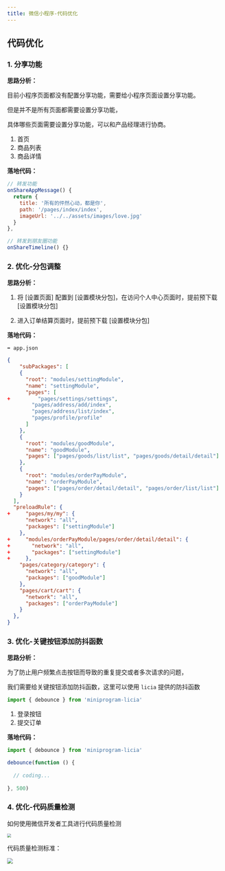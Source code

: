 ```yaml
---
title: 微信小程序-代码优化
---
```


## 代码优化





### 1. 分享功能



**思路分析：**



目前小程序页面都没有配置分享功能，需要给小程序页面设置分享功能。

但是并不是所有页面都需要设置分享功能，

具体哪些页面需要设置分享功能，可以和产品经理进行协商。



1. 首页
2. 商品列表
3. 商品详情



**落地代码：**



```js
// 转发功能
onShareAppMessage() {
  return {
    title: '所有的怦然心动，都是你',
    path: '/pages/index/index',
    imageUrl: '../../assets/images/love.jpg'
  }
},

// 转发到朋友圈功能
onShareTimeline() {}

```





### 2. 优化-分包调整



**思路分析：**



1. 将 [设置页面] 配置到 [设置模块分包]，在访问个人中心页面时，提前预下载 [设置模块分包]

2. 进入订单结算页面时，提前预下载 [设置模块分包]



**落地代码：**



`➡️ app.json`

```json
{
    "subPackages": [
    {
      "root": "modules/settingModule",
      "name": "settingModule",
      "pages": [
+         "pages/settings/settings",
        "pages/address/add/index",
        "pages/address/list/index",
        "pages/profile/profile"
      ]
    },
    {
      "root": "modules/goodModule",
      "name": "goodModule",
      "pages": ["pages/goods/list/list", "pages/goods/detail/detail"]
    },
    {
      "root": "modules/orderPayModule",
      "name": "orderPayModule",
      "pages": ["pages/order/detail/detail", "pages/order/list/list"]
    }
  ],
  "preloadRule": {
+     "pages/my/my": {
      "network": "all",
      "packages": ["settingModule"]
    },
+     "modules/orderPayModule/pages/order/detail/detail": {
+       "network": "all",
+       "packages": ["settingModule"]
+     },
    "pages/category/category": {
      "network": "all",
      "packages": ["goodModule"]
    },
    "pages/cart/cart": {
      "network": "all",
      "packages": ["orderPayModule"]
    }
  },
}
```







### 3. 优化-关键按钮添加防抖函数



**思路分析：**



为了防止用户频繁点击按钮而导致的重复提交或者多次请求的问题，

我们需要给关键按钮添加防抖函数，这里可以使用 `licia` 提供的防抖函数

```js
import { debounce } from 'miniprogram-licia'
```



1. 登录按钮
2. 提交订单



**落地代码：**



```js
import { debounce } from 'miniprogram-licia'

debounce(function () {
    
  // coding...
    
}, 500)
```







### 4. 优化-代码质量检测



如何使用微信开发者工具进行代码质量检测



<img src="http://8.131.91.46:6677/mina/floor/代码质量检测.png" style="zoom: 56%;" />



代码质量检测标准：



<img src="http://8.131.91.46:6677/mina/floor/代码质量检测标准.png" style="zoom:80%;" />



